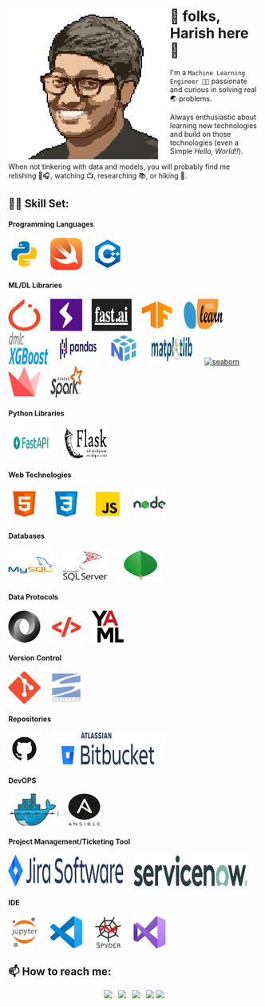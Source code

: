 
<!--
**harish678/harish678** is a ✨ _special_ ✨ repository because its `README.md` (this file) appears on your GitHub profile.


👋 folks, Harish here 🙏
===
-->
<div>
<img src="logos/bio-photo.png" alt="Harish" align='left'>  <h1> 👋 folks, Harish here 🙏 </h1>
</div>

I'm a ```Machine Learning Engineer 🐱‍💻``` passionate and curious in solving real 🌏 problems. 

Always enthusiastic about learning new technologies and build on those technologies (even a Simple <i>Hello, World!!</i>).

When not tinkering with data and models, you will probably find me relishing 🎵🎧, watching 📺, researching 📚, or hiking 🗻.

🤹‍♂️ Skill Set:
---
#### Programming Languages
<a href="https://www.python.org/" title="Python"><img src="logos/Languages/python3.png" alt="Python" height=64, width = 64></a> &nbsp; &nbsp;
<a href="https://developer.apple.com/swift/" title="Swift"><img src="logos/Languages/swift.png" alt="Swift" height=64, width = 64></a> &nbsp; &nbsp;
<a href="https://isocpp.org/" title="C++"><img src="logos/Languages/C++.png" alt="C++" height=64, width = 64></a> &nbsp; &nbsp;

#### ML/DL Libraries
<a href="https://pytorch.org/" title="PyTorch"><img src="logos/Libraries/pytorch.png" alt="PyTorch" height=64, width = 64></a> &nbsp; &nbsp;
<a href="https://github.com/PyTorchLightning/pytorch-lightning" title="PyTorch Lightning"><img src="logos/Libraries/lightning.png" alt="PyTorch Lightning" height=64, width = 64></a> &nbsp; &nbsp;
<a href="https://github.com/fastai/fastai" title="fast.ai"><img src="logos/Libraries/fastai.png" alt="fast.ai" height=64, width = 80></a> &nbsp; &nbsp;
<a href="https://www.tensorflow.org/" title="TensorFlow"><img src="logos/Libraries/tensorflow.png" alt="TensorFlow" height=64, width = 64></a> &nbsp; &nbsp;
<a href="https://scikit-learn.org/" title="scikit-learn"><img src="logos/Libraries/scikit-learn.png" alt="scikit-learn" height=64, width = 80></a> &nbsp; &nbsp;
<a href="https://github.com/dmlc/xgboost" title="xgboost"><img src="logos/Libraries/xgboost.png" alt="xgboost" height=64, width = 80></a> &nbsp; &nbsp;
<a href="https://pandas.pydata.org/" title="pandas"><img src="logos/Libraries/pandas.png" alt="pandas" height=64, width = 80></a> &nbsp; &nbsp;
<a href="https://numpy.org/" title="numpy"><img src="logos/Libraries/numpy.png" alt="numpy" height=64, width = 64></a> &nbsp; &nbsp;
<a href="https://matplotlib.org/" title="matplotlib"><img src="logos/Libraries/matplotlib.png" alt="matplotlib" height=64, width = 90></a> &nbsp; &nbsp;
<a href="https://seaborn.pydata.org/" title="seaborn"><img src="logos/Libraries/seaborn.png" alt="seaborn" height=64, width = 64></a> &nbsp; &nbsp;
<a href="https://www.streamlit.io/" title="streamlit"><img src="logos/Libraries/streamlit.png" alt="streamlit" height=64, width = 64></a> &nbsp; &nbsp;
<a href="https://spark.apache.org/" title="spark"><img src="logos/Libraries/spark.png" alt="spark" height=64, width = 64></a> &nbsp; &nbsp;

#### Python Libraries
<a href="https://fastapi.tiangolo.com/" title="fastapi"><img src="logos/Libraries/fastapi.png" alt="fastapi" height=64, width = 90></a> &nbsp; &nbsp;
<a href="https://palletsprojects.com/p/flask/" title="flask"><img src="logos/Libraries/flask.png" alt="flask" height=64, width = 90></a> &nbsp; &nbsp;

#### Web Technologies
<a href="https://whatwg.org/" title="HTML"><img src="logos/Web/html5.png" alt="HTML" height=64, width = 64></a> &nbsp; &nbsp;
<a href="https://www.w3.org/Style/CSS/" title="CSS"><img src="logos/Web/css3.png" alt="CSS" height=64, width = 64></a> &nbsp; &nbsp;
<a href="" title="JS"><img src="logos/Web/js.png" alt="JS" height=64, width = 64></a> &nbsp; &nbsp;
<a href="https://nodejs.org/" title="node.js"><img src="logos/Web/nodejs.png" alt="node.js" height=64, width = 64></a> &nbsp; &nbsp;

#### Databases
<a href="https://www.mysql.com/" title="MySQL"><img src="logos/Database/mysql.png" alt="MySQL" height=64, width = 90></a> &nbsp; &nbsp;
<a href="https://www.microsoft.com/en-in/sql-server" title="MSSQL"><img src="logos/Database/mssql.png" alt="MSSQL" height=64, width = 90></a> &nbsp; &nbsp;
<a href="https://www.mongodb.com/" title="mongodb"><img src="logos/Database/mongodb.png" alt="mongodb" height=64, width = 90></a> &nbsp; &nbsp; 

#### Data Protocols
<a href="https://json.org/" title="JSON"><img src="logos/Data/json.png" alt="JSON" height=64, width = 64></a> &nbsp; &nbsp;
<a href="https://www.w3.org/XML/" title="XML"><img src="logos/Data/xml.png" alt="XML" height=64, width = 64></a> &nbsp; &nbsp;
<a href="http://yaml.org/" title="YAML"><img src="logos/Data/yaml.png" alt="YAML" height=64, width = 64></a> &nbsp; &nbsp;

#### Version Control
<a href="https://git-scm.com/" title="git"><img src="logos/Version Control/git.png" alt="git" height=64, width = 64></a> &nbsp; &nbsp;
<a href="https://subversion.apache.org/" title="svn"><img src="logos/Version Control/svn.png" alt="svn" height=64, width = 64></a> &nbsp; &nbsp;

#### Repositories
<a href="https://github.com/" title="github"><img src="logos/Repositories/github.png" alt="github" height=64, width = 64></a> &nbsp; &nbsp;
<a href="https://bitbucket.org/" title="bitbucket"><img src="logos/Repositories/bitbucket.png" alt="bitbucket" height=64, width = 230></a> &nbsp; &nbsp;

#### DevOPS
<a href="https://www.docker.com/" title="docker"><img src="logos/Devops/docker.png" alt="docker" height=64, width = 100></a> &nbsp; &nbsp;
<a href="https://www.ansible.com/" title="ansible"><img src="logos/Devops/ansible.png" alt="ansible" height=64, width = 64></a> &nbsp; &nbsp;

#### Project Management/Ticketing Tool
<a href="https://www.atlassian.com/software/jira" title="jira"><img src="logos/PM/jira.png" alt="jira" height=64, width = 230></a> &nbsp; &nbsp;
<a href="https://www.servicenow.com/" title="snow"><img src="logos/PM/snow.png" alt="snow" height=64, width = 230></a> &nbsp; &nbsp;

#### IDE
<a href="https://jupyter.org/" title="jupyter-lab"><img src="logos/IDE/jupyter-notebook.png" alt="jupyter-lab" height=64, width = 64></a> &nbsp; &nbsp;
<a href="https://code.visualstudio.com/" title="vscode"><img src="logos/IDE/vscode.png" alt="vscode" height=64, width = 64></a> &nbsp; &nbsp;
<a href="https://www.spyder-ide.org/" title="spyder"><img src="logos/IDE/spyder.png" alt="spyder" height=64, width = 64></a> &nbsp; &nbsp;
<a href="https://visualstudio.microsoft.com/" title="VStudio"><img src="logos/IDE/VStudio.png" alt="VStudio" height=64, width = 64></a> &nbsp; &nbsp;


📫 How to reach me:
---
<p align='center'>
<a href="https://dev.to/waylonwalker"><img height="30" src="https://raw.githubusercontent.com/WaylonWalker/WaylonWalker/main/icon/dev.png"></a>&nbsp;&nbsp;
<a href="https://twitter.com/_waylonwalker"><img height="30" src="https://github.com/WaylonWalker/WaylonWalker/blob/main/icon/twitter.png?raw=true"></a>&nbsp;&nbsp;
<a href="https://instagram.com/_waylonwalker"><img height="30" src="https://github.com/WaylonWalker/WaylonWalker/blob/main/icon/instagram.jpg?raw=true"></a>&nbsp;&nbsp;
<a href="https://www.buymeacoffee.com/bBdtMQO"><img height="30" src="https://github.com/WaylonWalker/WaylonWalker/blob/main/icon/by-me-a-coffee.png?raw=true"></a>
<a href="https://www.linkedin.com/in/waylonwalker/"><img height="30" src="https://github.com/WaylonWalker/WaylonWalker/blob/main/icon/linkedin.png?raw=true"></a>
</p>
